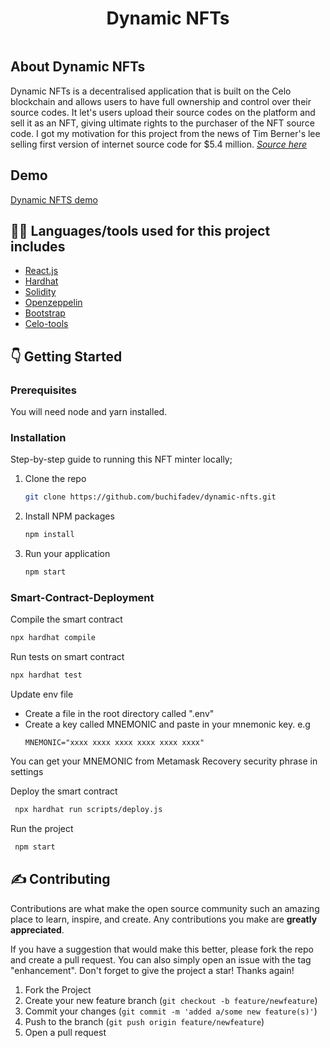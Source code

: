 <!-- ABOUT THE PROJECT -->
# <h1 align="center">Dynamic NFTs</h1>
```
```
## About Dynamic NFTs
Dynamic NFTs is a decentralised application that is built on the Celo blockchain and allows users to have full ownership and control over their source codes.
It let's users upload their source codes on the platform and sell it as an NFT, giving ultimate rights to the purchaser of the NFT source code. I got my motivation for this project from the news of Tim Berner's lee selling first version of internet source code for $5.4 million. _[Source here](https://www.wired.com/story/www-code-nft-tim-berners-lee-auction/)_

## Demo

[Dynamic NFTS demo](https://buchifadev.github.io/dynamic-nfts/)

## :man_technologist: Languages/tools used for this project includes

* [React.js](https://reactjs.org/)
* [Hardhat](https://hardhat.org/getting-started/)
* [Solidity](https://docs.soliditylang.org/en/v0.8.11/)
* [Openzeppelin](https://openzeppelin.com/)
* [Bootstrap](https://getbootstrap.com)
* [Celo-tools](https://docs.celo.org/learn/developer-tools)


## :point_down: Getting Started

### Prerequisites

You will need node and yarn installed.

### Installation

Step-by-step guide to running this NFT minter locally;

1. Clone the repo
   ```sh
   git clone https://github.com/buchifadev/dynamic-nfts.git
   ```
2. Install NPM packages
   ```sh
   npm install
   ```

3. Run your application
   ```sh
   npm start
   ```
   
### Smart-Contract-Deployment

Compile the smart contract
   ```sh
   npx hardhat compile
   ```
Run tests on smart contract
   ```sh
   npx hardhat test
   ```
Update env file

* Create a file in the root directory called ".env"
* Create a key called MNEMONIC and paste in your mnemonic key. e.g
     ```
   MNEMONIC="xxxx xxxx xxxx xxxx xxxx xxxx"
   ```
You can get your MNEMONIC from Metamask Recovery security phrase in settings

Deploy the smart contract
   ```sh
    npx hardhat run scripts/deploy.js
   ```
Run the project
   ```sh
    npm start
   ```
   
<!-- CONTRIBUTING -->

## :writing_hand: Contributing

Contributions are what make the open source community such an amazing place to learn, inspire, and create. Any
contributions you make are **greatly appreciated**.

If you have a suggestion that would make this better, please fork the repo and create a pull request. You can also
simply open an issue with the tag "enhancement". Don't forget to give the project a star! Thanks again!

1. Fork the Project
2. Create your new feature branch (`git checkout -b feature/newfeature`)
3. Commit your changes (`git commit -m 'added a/some new feature(s)'`)
4. Push to the branch (`git push origin feature/newfeature`)
5. Open a pull request


<!-- MARKDOWN LINKS & IMAGES -->
<!-- https://www.markdownguide.org/basic-syntax/#reference-style-links -->

